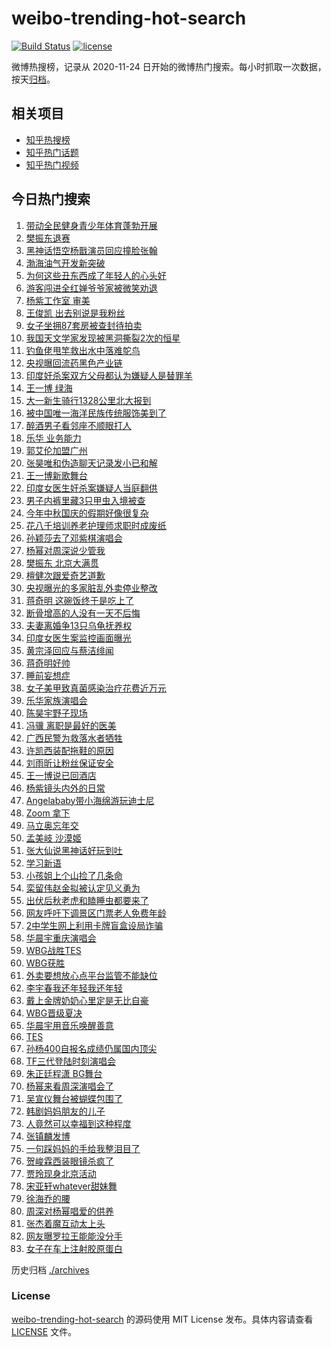 # weibo-trending-hot-search

[![Build Status](https://github.com/justjavac/weibo-trending-hot-search/workflows/ci/badge.svg?branch=master)](https://github.com/justjavac/weibo-trending-hot-search/actions)
[![license](https://img.shields.io/github/license/justjavac/weibo-trending-hot-search)](https://github.com/justjavac/weibo-trending-hot-search/blob/master/LICENSE)

微博热搜榜，记录从 2020-11-24 日开始的微博热门搜索。每小时抓取一次数据，按天[归档](./archives)。

## 相关项目

- [知乎热搜榜](https://github.com/justjavac/zhihu-trending-top-search)
- [知乎热门话题](https://github.com/justjavac/zhihu-trending-hot-questions)
- [知乎热门视频](https://github.com/justjavac/zhihu-trending-hot-video)

## 今日热门搜索

<!-- BEGIN -->
<!-- 最后更新时间 Sun Aug 25 2024 07:11:31 GMT+0800 (China Standard Time) -->

1. [带动全民健身青少年体育蓬勃开展](https://s.weibo.com//weibo?q=%23%E5%B8%A6%E5%8A%A8%E5%85%A8%E6%B0%91%E5%81%A5%E8%BA%AB%E9%9D%92%E5%B0%91%E5%B9%B4%E4%BD%93%E8%82%B2%E8%93%AC%E5%8B%83%E5%BC%80%E5%B1%95%23&Refer=new_time)
1. [樊振东退赛](https://s.weibo.com//weibo?q=%E6%A8%8A%E6%8C%AF%E4%B8%9C%E9%80%80%E8%B5%9B&t=31&band_rank=1&Refer=top)
1. [黑神话悟空杨戬演员回应撞脸张翰](https://s.weibo.com//weibo?q=%23%E9%BB%91%E7%A5%9E%E8%AF%9D%E6%82%9F%E7%A9%BA%E6%9D%A8%E6%88%AC%E6%BC%94%E5%91%98%E5%9B%9E%E5%BA%94%E6%92%9E%E8%84%B8%E5%BC%A0%E7%BF%B0%23&t=31&band_rank=6&Refer=top)
1. [渤海油气开发新突破](https://s.weibo.com//weibo?q=%23%E6%B8%A4%E6%B5%B7%E6%B2%B9%E6%B0%94%E5%BC%80%E5%8F%91%E6%96%B0%E7%AA%81%E7%A0%B4%23&t=31&band_rank=3&Refer=top)
1. [为何这些丑东西成了年轻人的心头好](https://s.weibo.com//weibo?q=%23%E4%B8%BA%E4%BD%95%E8%BF%99%E4%BA%9B%E4%B8%91%E4%B8%9C%E8%A5%BF%E6%88%90%E4%BA%86%E5%B9%B4%E8%BD%BB%E4%BA%BA%E7%9A%84%E5%BF%83%E5%A4%B4%E5%A5%BD%23&t=31&band_rank=10&Refer=top)
1. [游客闯进全红婵爷爷家被微笑劝退](https://s.weibo.com//weibo?q=%23%E6%B8%B8%E5%AE%A2%E9%97%AF%E8%BF%9B%E5%85%A8%E7%BA%A2%E5%A9%B5%E7%88%B7%E7%88%B7%E5%AE%B6%E8%A2%AB%E5%BE%AE%E7%AC%91%E5%8A%9D%E9%80%80%23&t=31&band_rank=5&Refer=top)
1. [杨紫工作室 审美](https://s.weibo.com//weibo?q=%E6%9D%A8%E7%B4%AB%E5%B7%A5%E4%BD%9C%E5%AE%A4%20%E5%AE%A1%E7%BE%8E&t=31&band_rank=4&Refer=top)
1. [王俊凯 出去别说是我粉丝](https://s.weibo.com//weibo?q=%E7%8E%8B%E4%BF%8A%E5%87%AF%20%E5%87%BA%E5%8E%BB%E5%88%AB%E8%AF%B4%E6%98%AF%E6%88%91%E7%B2%89%E4%B8%9D&t=31&band_rank=7&Refer=top)
1. [女子坐拥87套房被查封待拍卖](https://s.weibo.com//weibo?q=%23%E5%A5%B3%E5%AD%90%E5%9D%90%E6%8B%A587%E5%A5%97%E6%88%BF%E8%A2%AB%E6%9F%A5%E5%B0%81%E5%BE%85%E6%8B%8D%E5%8D%96%23&t=31&band_rank=13&Refer=top)
1. [我国天文学家发现被黑洞撕裂2次的恒星](https://s.weibo.com//weibo?q=%23%E6%88%91%E5%9B%BD%E5%A4%A9%E6%96%87%E5%AD%A6%E5%AE%B6%E5%8F%91%E7%8E%B0%E8%A2%AB%E9%BB%91%E6%B4%9E%E6%92%95%E8%A3%822%E6%AC%A1%E7%9A%84%E6%81%92%E6%98%9F%23&t=31&band_rank=10&Refer=top)
1. [钓鱼佬甩竿救出水中落难鸵鸟](https://s.weibo.com//weibo?q=%23%E9%92%93%E9%B1%BC%E4%BD%AC%E7%94%A9%E7%AB%BF%E6%95%91%E5%87%BA%E6%B0%B4%E4%B8%AD%E8%90%BD%E9%9A%BE%E9%B8%B5%E9%B8%9F%23&t=31&band_rank=10&Refer=top)
1. [央视曝回流药黑色产业链](https://s.weibo.com//weibo?q=%23%E5%A4%AE%E8%A7%86%E6%9B%9D%E5%9B%9E%E6%B5%81%E8%8D%AF%E9%BB%91%E8%89%B2%E4%BA%A7%E4%B8%9A%E9%93%BE%23&t=31&band_rank=7&Refer=top)
1. [印度奸杀案双方父母都认为嫌疑人是替罪羊](https://s.weibo.com//weibo?q=%23%E5%8D%B0%E5%BA%A6%E5%A5%B8%E6%9D%80%E6%A1%88%E5%8F%8C%E6%96%B9%E7%88%B6%E6%AF%8D%E9%83%BD%E8%AE%A4%E4%B8%BA%E5%AB%8C%E7%96%91%E4%BA%BA%E6%98%AF%E6%9B%BF%E7%BD%AA%E7%BE%8A%23&t=31&band_rank=33&Refer=top)
1. [王一博 绿海](https://s.weibo.com//weibo?q=%E7%8E%8B%E4%B8%80%E5%8D%9A%20%E7%BB%BF%E6%B5%B7&t=31&band_rank=8&Refer=top)
1. [大一新生骑行1328公里北大报到](https://s.weibo.com//weibo?q=%23%E5%A4%A7%E4%B8%80%E6%96%B0%E7%94%9F%E9%AA%91%E8%A1%8C1328%E5%85%AC%E9%87%8C%E5%8C%97%E5%A4%A7%E6%8A%A5%E5%88%B0%23&t=31&band_rank=10&Refer=top)
1. [被中国唯一海洋民族传统服饰美到了](https://s.weibo.com//weibo?q=%23%E8%A2%AB%E4%B8%AD%E5%9B%BD%E5%94%AF%E4%B8%80%E6%B5%B7%E6%B4%8B%E6%B0%91%E6%97%8F%E4%BC%A0%E7%BB%9F%E6%9C%8D%E9%A5%B0%E7%BE%8E%E5%88%B0%E4%BA%86%23&t=31&band_rank=35&Refer=top)
1. [醉酒男子看邻座不顺眼打人](https://s.weibo.com//weibo?q=%23%E9%86%89%E9%85%92%E7%94%B7%E5%AD%90%E7%9C%8B%E9%82%BB%E5%BA%A7%E4%B8%8D%E9%A1%BA%E7%9C%BC%E6%89%93%E4%BA%BA%23&t=31&band_rank=18&Refer=top)
1. [乐华 业务能力](https://s.weibo.com//weibo?q=%E4%B9%90%E5%8D%8E%20%E4%B8%9A%E5%8A%A1%E8%83%BD%E5%8A%9B&t=31&band_rank=45&Refer=top)
1. [郭艾伦加盟广州](https://s.weibo.com//weibo?q=%23%E9%83%AD%E8%89%BE%E4%BC%A6%E5%8A%A0%E7%9B%9F%E5%B9%BF%E5%B7%9E%23&t=31&band_rank=15&Refer=top)
1. [张昊唯和伪造聊天记录发小已和解](https://s.weibo.com//weibo?q=%23%E5%BC%A0%E6%98%8A%E5%94%AF%E5%92%8C%E4%BC%AA%E9%80%A0%E8%81%8A%E5%A4%A9%E8%AE%B0%E5%BD%95%E5%8F%91%E5%B0%8F%E5%B7%B2%E5%92%8C%E8%A7%A3%23&t=31&band_rank=40&Refer=top)
1. [王一博新歌舞台](https://s.weibo.com//weibo?q=%E7%8E%8B%E4%B8%80%E5%8D%9A%E6%96%B0%E6%AD%8C%E8%88%9E%E5%8F%B0&t=31&band_rank=17&Refer=top)
1. [印度女医生奸杀案嫌疑人当庭翻供](https://s.weibo.com//weibo?q=%23%E5%8D%B0%E5%BA%A6%E5%A5%B3%E5%8C%BB%E7%94%9F%E5%A5%B8%E6%9D%80%E6%A1%88%E5%AB%8C%E7%96%91%E4%BA%BA%E5%BD%93%E5%BA%AD%E7%BF%BB%E4%BE%9B%23&t=31&band_rank=21&Refer=top)
1. [男子内裤里藏3只甲虫入境被查](https://s.weibo.com//weibo?q=%23%E7%94%B7%E5%AD%90%E5%86%85%E8%A3%A4%E9%87%8C%E8%97%8F3%E5%8F%AA%E7%94%B2%E8%99%AB%E5%85%A5%E5%A2%83%E8%A2%AB%E6%9F%A5%23&t=31&band_rank=23&Refer=top)
1. [今年中秋国庆的假期好像很复杂](https://s.weibo.com//weibo?q=%23%E4%BB%8A%E5%B9%B4%E4%B8%AD%E7%A7%8B%E5%9B%BD%E5%BA%86%E7%9A%84%E5%81%87%E6%9C%9F%E5%A5%BD%E5%83%8F%E5%BE%88%E5%A4%8D%E6%9D%82%23&t=31&band_rank=46&Refer=top)
1. [花八千培训养老护理师求职时成废纸](https://s.weibo.com//weibo?q=%23%E8%8A%B1%E5%85%AB%E5%8D%83%E5%9F%B9%E8%AE%AD%E5%85%BB%E8%80%81%E6%8A%A4%E7%90%86%E5%B8%88%E6%B1%82%E8%81%8C%E6%97%B6%E6%88%90%E5%BA%9F%E7%BA%B8%23&t=31&band_rank=24&Refer=top)
1. [孙颖莎去了邓紫棋演唱会](https://s.weibo.com//weibo?q=%23%E5%AD%99%E9%A2%96%E8%8E%8E%E5%8E%BB%E4%BA%86%E9%82%93%E7%B4%AB%E6%A3%8B%E6%BC%94%E5%94%B1%E4%BC%9A%23&t=31&band_rank=2&Refer=top)
1. [杨幂对周深说少管我](https://s.weibo.com//weibo?q=%23%E6%9D%A8%E5%B9%82%E5%AF%B9%E5%91%A8%E6%B7%B1%E8%AF%B4%E5%B0%91%E7%AE%A1%E6%88%91%23&t=31&band_rank=15&Refer=top)
1. [樊振东 北京大满贯](https://s.weibo.com//weibo?q=%E6%A8%8A%E6%8C%AF%E4%B8%9C%20%E5%8C%97%E4%BA%AC%E5%A4%A7%E6%BB%A1%E8%B4%AF&t=31&band_rank=9&Refer=top)
1. [檀健次跟爱奇艺道歉](https://s.weibo.com//weibo?q=%23%E6%AA%80%E5%81%A5%E6%AC%A1%E8%B7%9F%E7%88%B1%E5%A5%87%E8%89%BA%E9%81%93%E6%AD%89%23&t=31&band_rank=12&Refer=top)
1. [央视曝光的多家脏乱外卖停业整改](https://s.weibo.com//weibo?q=%23%E5%A4%AE%E8%A7%86%E6%9B%9D%E5%85%89%E7%9A%84%E5%A4%9A%E5%AE%B6%E8%84%8F%E4%B9%B1%E5%A4%96%E5%8D%96%E5%81%9C%E4%B8%9A%E6%95%B4%E6%94%B9%23&t=31&band_rank=19&Refer=top)
1. [蒋奇明 这碗饭终于是吃上了](https://s.weibo.com//weibo?q=%E8%92%8B%E5%A5%87%E6%98%8E%20%E8%BF%99%E7%A2%97%E9%A5%AD%E7%BB%88%E4%BA%8E%E6%98%AF%E5%90%83%E4%B8%8A%E4%BA%86&t=31&band_rank=30&Refer=top)
1. [断骨增高的人没有一天不后悔](https://s.weibo.com//weibo?q=%23%E6%96%AD%E9%AA%A8%E5%A2%9E%E9%AB%98%E7%9A%84%E4%BA%BA%E6%B2%A1%E6%9C%89%E4%B8%80%E5%A4%A9%E4%B8%8D%E5%90%8E%E6%82%94%23&t=31&band_rank=36&Refer=top)
1. [夫妻离婚争13只乌龟抚养权](https://s.weibo.com//weibo?q=%23%E5%A4%AB%E5%A6%BB%E7%A6%BB%E5%A9%9A%E4%BA%8913%E5%8F%AA%E4%B9%8C%E9%BE%9F%E6%8A%9A%E5%85%BB%E6%9D%83%23&t=31&band_rank=20&Refer=top)
1. [印度女医生案监控画面曝光](https://s.weibo.com//weibo?q=%23%E5%8D%B0%E5%BA%A6%E5%A5%B3%E5%8C%BB%E7%94%9F%E6%A1%88%E7%9B%91%E6%8E%A7%E7%94%BB%E9%9D%A2%E6%9B%9D%E5%85%89%23&t=31&band_rank=31&Refer=top)
1. [黄宗泽回应与蔡洁绯闻](https://s.weibo.com//weibo?q=%23%E9%BB%84%E5%AE%97%E6%B3%BD%E5%9B%9E%E5%BA%94%E4%B8%8E%E8%94%A1%E6%B4%81%E7%BB%AF%E9%97%BB%23&t=31&band_rank=34&Refer=top)
1. [蒋奇明好帅](https://s.weibo.com//weibo?q=%E8%92%8B%E5%A5%87%E6%98%8E%E5%A5%BD%E5%B8%85&t=31&band_rank=19&Refer=top)
1. [睡前妄想症](https://s.weibo.com//weibo?q=%E7%9D%A1%E5%89%8D%E5%A6%84%E6%83%B3%E7%97%87&t=31&band_rank=22&Refer=top)
1. [女子美甲致真菌感染治疗花费近万元](https://s.weibo.com//weibo?q=%23%E5%A5%B3%E5%AD%90%E7%BE%8E%E7%94%B2%E8%87%B4%E7%9C%9F%E8%8F%8C%E6%84%9F%E6%9F%93%E6%B2%BB%E7%96%97%E8%8A%B1%E8%B4%B9%E8%BF%91%E4%B8%87%E5%85%83%23&t=31&band_rank=18&Refer=top)
1. [乐华家族演唱会](https://s.weibo.com//weibo?q=%E4%B9%90%E5%8D%8E%E5%AE%B6%E6%97%8F%E6%BC%94%E5%94%B1%E4%BC%9A&t=31&band_rank=29&Refer=top)
1. [陈昊宇野子现场](https://s.weibo.com//weibo?q=%E9%99%88%E6%98%8A%E5%AE%87%E9%87%8E%E5%AD%90%E7%8E%B0%E5%9C%BA&t=31&band_rank=35&Refer=top)
1. [冯骥 离职是最好的医美](https://s.weibo.com//weibo?q=%E5%86%AF%E9%AA%A5%20%E7%A6%BB%E8%81%8C%E6%98%AF%E6%9C%80%E5%A5%BD%E7%9A%84%E5%8C%BB%E7%BE%8E&t=31&band_rank=11&Refer=top)
1. [广西民警为救落水者牺牲](https://s.weibo.com//weibo?q=%23%E5%B9%BF%E8%A5%BF%E6%B0%91%E8%AD%A6%E4%B8%BA%E6%95%91%E8%90%BD%E6%B0%B4%E8%80%85%E7%89%BA%E7%89%B2%23&t=31&band_rank=26&Refer=top)
1. [许凯西装配拖鞋的原因](https://s.weibo.com//weibo?q=%E8%AE%B8%E5%87%AF%E8%A5%BF%E8%A3%85%E9%85%8D%E6%8B%96%E9%9E%8B%E7%9A%84%E5%8E%9F%E5%9B%A0&t=31&band_rank=30&Refer=top)
1. [刘雨昕让粉丝保证安全](https://s.weibo.com//weibo?q=%23%E5%88%98%E9%9B%A8%E6%98%95%E8%AE%A9%E7%B2%89%E4%B8%9D%E4%BF%9D%E8%AF%81%E5%AE%89%E5%85%A8%23&t=31&band_rank=41&Refer=top)
1. [王一博说已回酒店](https://s.weibo.com//weibo?q=%23%E7%8E%8B%E4%B8%80%E5%8D%9A%E8%AF%B4%E5%B7%B2%E5%9B%9E%E9%85%92%E5%BA%97%23&t=31&band_rank=38&Refer=top)
1. [杨紫镜头内外的日常](https://s.weibo.com//weibo?q=%23%E6%9D%A8%E7%B4%AB%E9%95%9C%E5%A4%B4%E5%86%85%E5%A4%96%E7%9A%84%E6%97%A5%E5%B8%B8%23&t=31&band_rank=48&Refer=top)
1. [Angelababy带小海绵游玩迪士尼](https://s.weibo.com//weibo?q=%23Angelababy%E5%B8%A6%E5%B0%8F%E6%B5%B7%E7%BB%B5%E6%B8%B8%E7%8E%A9%E8%BF%AA%E5%A3%AB%E5%B0%BC%23&t=31&band_rank=16&Refer=top)
1. [Zoom 拿下](https://s.weibo.com//weibo?q=Zoom%20%E6%8B%BF%E4%B8%8B&t=31&band_rank=31&Refer=top)
1. [马立奥忘年交](https://s.weibo.com//weibo?q=%23%E9%A9%AC%E7%AB%8B%E5%A5%A5%E5%BF%98%E5%B9%B4%E4%BA%A4%23&t=31&band_rank=48&Refer=top)
1. [孟美岐 沙漠姬](https://s.weibo.com//weibo?q=%E5%AD%9F%E7%BE%8E%E5%B2%90%20%E6%B2%99%E6%BC%A0%E5%A7%AC&t=31&band_rank=32&Refer=top)
1. [张大仙说黑神话好玩到吐](https://s.weibo.com//weibo?q=%23%E5%BC%A0%E5%A4%A7%E4%BB%99%E8%AF%B4%E9%BB%91%E7%A5%9E%E8%AF%9D%E5%A5%BD%E7%8E%A9%E5%88%B0%E5%90%90%23&t=31&band_rank=50&Refer=top)
1. [学习新语](https://s.weibo.com//weibo?q=%23%E5%AD%A6%E4%B9%A0%E6%96%B0%E8%AF%AD%23&Refer=new_time)
1. [小孩姐上个山捡了几条命](https://s.weibo.com//weibo?q=%23%E5%B0%8F%E5%AD%A9%E5%A7%90%E4%B8%8A%E4%B8%AA%E5%B1%B1%E6%8D%A1%E4%BA%86%E5%87%A0%E6%9D%A1%E5%91%BD%23&t=31&band_rank=40&Refer=top)
1. [栾留伟赵金拟被认定见义勇为](https://s.weibo.com//weibo?q=%23%E6%A0%BE%E7%95%99%E4%BC%9F%E8%B5%B5%E9%87%91%E6%8B%9F%E8%A2%AB%E8%AE%A4%E5%AE%9A%E8%A7%81%E4%B9%89%E5%8B%87%E4%B8%BA%23&t=31&band_rank=27&Refer=top)
1. [出伏后秋老虎和瞌睡虫都要来了](https://s.weibo.com//weibo?q=%23%E5%87%BA%E4%BC%8F%E5%90%8E%E7%A7%8B%E8%80%81%E8%99%8E%E5%92%8C%E7%9E%8C%E7%9D%A1%E8%99%AB%E9%83%BD%E8%A6%81%E6%9D%A5%E4%BA%86%23&t=31&band_rank=49&Refer=top)
1. [网友呼吁下调景区门票老人免费年龄](https://s.weibo.com//weibo?q=%23%E7%BD%91%E5%8F%8B%E5%91%BC%E5%90%81%E4%B8%8B%E8%B0%83%E6%99%AF%E5%8C%BA%E9%97%A8%E7%A5%A8%E8%80%81%E4%BA%BA%E5%85%8D%E8%B4%B9%E5%B9%B4%E9%BE%84%23&t=31&band_rank=16&Refer=top)
1. [2中学生网上利用卡牌盲盒设局诈骗](https://s.weibo.com//weibo?q=%232%E4%B8%AD%E5%AD%A6%E7%94%9F%E7%BD%91%E4%B8%8A%E5%88%A9%E7%94%A8%E5%8D%A1%E7%89%8C%E7%9B%B2%E7%9B%92%E8%AE%BE%E5%B1%80%E8%AF%88%E9%AA%97%23&t=31&band_rank=30&Refer=top)
1. [华晨宇重庆演唱会](https://s.weibo.com//weibo?q=%23%E5%8D%8E%E6%99%A8%E5%AE%87%E9%87%8D%E5%BA%86%E6%BC%94%E5%94%B1%E4%BC%9A%23&t=31&band_rank=45&Refer=top)
1. [WBG战胜TES](https://s.weibo.com//weibo?q=%23WBG%E6%88%98%E8%83%9CTES%23&t=31&band_rank=14&Refer=top)
1. [WBG获胜](https://s.weibo.com//weibo?q=WBG%E8%8E%B7%E8%83%9C&t=31&band_rank=49&Refer=top)
1. [外卖要想放心点平台监管不能缺位](https://s.weibo.com//weibo?q=%23%E5%A4%96%E5%8D%96%E8%A6%81%E6%83%B3%E6%94%BE%E5%BF%83%E7%82%B9%E5%B9%B3%E5%8F%B0%E7%9B%91%E7%AE%A1%E4%B8%8D%E8%83%BD%E7%BC%BA%E4%BD%8D%23&t=31&band_rank=44&Refer=top)
1. [李宇春我还年轻我还年轻](https://s.weibo.com//weibo?q=%23%E6%9D%8E%E5%AE%87%E6%98%A5%E6%88%91%E8%BF%98%E5%B9%B4%E8%BD%BB%E6%88%91%E8%BF%98%E5%B9%B4%E8%BD%BB%23&t=31&band_rank=47&Refer=top)
1. [戴上金牌奶奶心里定是无比自豪](https://s.weibo.com//weibo?q=%23%E6%88%B4%E4%B8%8A%E9%87%91%E7%89%8C%E5%A5%B6%E5%A5%B6%E5%BF%83%E9%87%8C%E5%AE%9A%E6%98%AF%E6%97%A0%E6%AF%94%E8%87%AA%E8%B1%AA%23&t=31&band_rank=31&Refer=top)
1. [WBG晋级夏决](https://s.weibo.com//weibo?q=%23WBG%E6%99%8B%E7%BA%A7%E5%A4%8F%E5%86%B3%23&t=31&band_rank=37&Refer=top)
1. [华晨宇用音乐唤醒善意](https://s.weibo.com//weibo?q=%23%E5%8D%8E%E6%99%A8%E5%AE%87%E7%94%A8%E9%9F%B3%E4%B9%90%E5%94%A4%E9%86%92%E5%96%84%E6%84%8F%23&t=31&band_rank=49&Refer=top)
1. [TES](https://s.weibo.com//weibo?q=TES&t=31&band_rank=27&Refer=top)
1. [孙杨400自报名成绩仍属国内顶尖](https://s.weibo.com//weibo?q=%23%E5%AD%99%E6%9D%A8400%E8%87%AA%E6%8A%A5%E5%90%8D%E6%88%90%E7%BB%A9%E4%BB%8D%E5%B1%9E%E5%9B%BD%E5%86%85%E9%A1%B6%E5%B0%96%23&t=31&band_rank=46&Refer=top)
1. [TF三代登陆时刻演唱会](https://s.weibo.com//weibo?q=%23TF%E4%B8%89%E4%BB%A3%E7%99%BB%E9%99%86%E6%97%B6%E5%88%BB%E6%BC%94%E5%94%B1%E4%BC%9A%23&t=31&band_rank=47&Refer=top)
1. [朱正廷程潇 BG舞台](https://s.weibo.com//weibo?q=%E6%9C%B1%E6%AD%A3%E5%BB%B7%E7%A8%8B%E6%BD%87%20BG%E8%88%9E%E5%8F%B0&t=31&band_rank=46&Refer=top)
1. [杨幂来看周深演唱会了](https://s.weibo.com//weibo?q=%23%E6%9D%A8%E5%B9%82%E6%9D%A5%E7%9C%8B%E5%91%A8%E6%B7%B1%E6%BC%94%E5%94%B1%E4%BC%9A%E4%BA%86%23&t=31&band_rank=24&Refer=top)
1. [吴宣仪舞台被蝴蝶包围了](https://s.weibo.com//weibo?q=%E5%90%B4%E5%AE%A3%E4%BB%AA%E8%88%9E%E5%8F%B0%E8%A2%AB%E8%9D%B4%E8%9D%B6%E5%8C%85%E5%9B%B4%E4%BA%86&t=31&band_rank=39&Refer=top)
1. [韩剧妈妈朋友的儿子](https://s.weibo.com//weibo?q=%E9%9F%A9%E5%89%A7%E5%A6%88%E5%A6%88%E6%9C%8B%E5%8F%8B%E7%9A%84%E5%84%BF%E5%AD%90&t=31&band_rank=42&Refer=top)
1. [人竟然可以幸福到这种程度](https://s.weibo.com//weibo?q=%E4%BA%BA%E7%AB%9F%E7%84%B6%E5%8F%AF%E4%BB%A5%E5%B9%B8%E7%A6%8F%E5%88%B0%E8%BF%99%E7%A7%8D%E7%A8%8B%E5%BA%A6&t=31&band_rank=25&Refer=top)
1. [张镇麟发博](https://s.weibo.com//weibo?q=%23%E5%BC%A0%E9%95%87%E9%BA%9F%E5%8F%91%E5%8D%9A%23&t=31&band_rank=50&Refer=top)
1. [一句踩妈妈的手给我整泪目了](https://s.weibo.com//weibo?q=%23%E4%B8%80%E5%8F%A5%E8%B8%A9%E5%A6%88%E5%A6%88%E7%9A%84%E6%89%8B%E7%BB%99%E6%88%91%E6%95%B4%E6%B3%AA%E7%9B%AE%E4%BA%86%23&t=31&band_rank=28&Refer=top)
1. [贺峻霖西装眼镜杀疯了](https://s.weibo.com//weibo?q=%23%E8%B4%BA%E5%B3%BB%E9%9C%96%E8%A5%BF%E8%A3%85%E7%9C%BC%E9%95%9C%E6%9D%80%E7%96%AF%E4%BA%86%23&t=31&band_rank=34&Refer=top)
1. [贾玲现身北京活动](https://s.weibo.com//weibo?q=%23%E8%B4%BE%E7%8E%B2%E7%8E%B0%E8%BA%AB%E5%8C%97%E4%BA%AC%E6%B4%BB%E5%8A%A8%23&t=31&band_rank=41&Refer=top)
1. [宋亚轩whatever甜妹舞](https://s.weibo.com//weibo?q=%23%E5%AE%8B%E4%BA%9A%E8%BD%A9whatever%E7%94%9C%E5%A6%B9%E8%88%9E%23&t=31&band_rank=43&Refer=top)
1. [徐海乔的腰](https://s.weibo.com//weibo?q=%E5%BE%90%E6%B5%B7%E4%B9%94%E7%9A%84%E8%85%B0&t=31&band_rank=44&Refer=top)
1. [周深对杨幂唱爱的供养](https://s.weibo.com//weibo?q=%23%E5%91%A8%E6%B7%B1%E5%AF%B9%E6%9D%A8%E5%B9%82%E5%94%B1%E7%88%B1%E7%9A%84%E4%BE%9B%E5%85%BB%23&t=31&band_rank=45&Refer=top)
1. [张杰着魔互动太上头](https://s.weibo.com//weibo?q=%23%E5%BC%A0%E6%9D%B0%E7%9D%80%E9%AD%94%E4%BA%92%E5%8A%A8%E5%A4%AA%E4%B8%8A%E5%A4%B4%23&t=31&band_rank=48&Refer=top)
1. [网友曝罗拉王能能没分手](https://s.weibo.com//weibo?q=%23%E7%BD%91%E5%8F%8B%E6%9B%9D%E7%BD%97%E6%8B%89%E7%8E%8B%E8%83%BD%E8%83%BD%E6%B2%A1%E5%88%86%E6%89%8B%23&t=31&band_rank=49&Refer=top)
1. [女子在车上注射胶原蛋白](https://s.weibo.com//weibo?q=%23%E5%A5%B3%E5%AD%90%E5%9C%A8%E8%BD%A6%E4%B8%8A%E6%B3%A8%E5%B0%84%E8%83%B6%E5%8E%9F%E8%9B%8B%E7%99%BD%23&t=31&band_rank=50&Refer=top)

<!-- END -->

历史归档 [./archives](./archives)

### License

[weibo-trending-hot-search](https://github.com/justjavac/weibo-trending-hot-search) 的源码使用 MIT License
发布。具体内容请查看 [LICENSE](./LICENSE) 文件。
